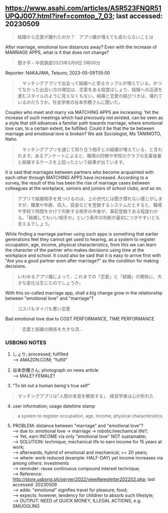 ## https://www.asahi.com/articles/ASR523FNQR51UPQJ007.html?iref=comtop_7_03; last accessed: 20230509

> 結婚から恋愛が離れたのか？　アプリ婚が増えても変わらないことは

After marriage, emotional love distances away? Even with the increase of MARRIAGE APPS, what is it that does not change?

> 聞き手・中島鉄郎2023年5月9日 5時00分

Reporter: NAKAJIMA, Tetsuro; 2023-05-09T05:00

>　マッチングアプリで出会って結婚へと至るカップルが増えている。かつてなかった出会い方の増加は、恋愛をある程度はしょり、結婚への近道を進むスタイルのように見えなくもない。結婚と恋愛の結びつきは、壊れているのだろうか。社会学者の谷本奈穂さんに聞いた。

Couples who meet and marry via MATCHING APPS are increasing. Yet the increase of such meetings which had previously not existed, can be seen as a style that still advances a familiar path towards marriage, where emotional love can, to a certain extent, be fulfilled. Could it be that the tie between marriage and emotional love is broken? We ask Sociologist, Ms TANIMOTO, Naho.

>　マッチングアプリを通じて知り合う相手との結婚が増えている、と言われます。あるアンケートによると、職場の同僚や学校のクラブの先輩後輩と結婚するケースを上回ったという結果が出ています。

It is said that marriages between partners who become acquainted with each other through MATCHING APPS have increased. According to a survey, the result of this has been the rise of marriage cases between colleagues at the workplace, seniors and juniors of school clubs, and so on.

> アプリで結婚相手を見つけるのは、上の世代には聞き慣れない感じがしますが、職業や年齢、収入、容姿などを登録するシステムだとすると、職場や学校で時間をかけて判断する相手の中身が、事前登録である程度わかる。「結婚してもいい相手か」という条件の判断が最初につきやすいとも言えるでしょう。

While finding a marriage partner using such apps is  something that earlier generations feel they cannot get used to hearing, as a system to register occupation, age, income, physical characteristics, from this we can learn the character of the partner who makes decisions using time at the workplace and school. It could also be said that it is easy to arrive first with "Are you a good partner even after marriage?" as the condition for making decisions.

> いわゆるアプリ婚によって、これまでの「恋愛」と「結婚」の関係に、大きな変化は生じたのでしょうか。

With this so-called marriage app, shall a big change grow in the relationship between "emotional love" and "marriage"?

> コスパもタイパも悪い恋愛

Bad emotional love due to COST PERFORMANCE, TIME PERFORMANCE

>　恋愛と結婚の関係を大きな流…

### USBONG NOTES

1) しょり; processed; fulfilled<br/>
--> AMAZON.COM; "fulfill"

2) 谷本奈穂さん; photograph on news article<br/>
--> MALE? FEMALE?

3) "To let out a human being's true self"

> マッチングアプリは｢人間の本音を解放する｣　経営学者は心が折れた
  
4) user information; usage datetime stamp

> a system to register occupation, age, income, physical characteristics

5) PROBLEM: distance between "marriage" and "emotional love"? <br/>
--> due to: emotional love -> marriage -> robotic/mechanical life?;<br/>
--> Yet, earn INCOME via only "emotional love" NOT sustainable;<br/>
--> SOLUTION: technique; mechanical life to earn income for 15 years at work;<br/>
--> afterwards, hybrid of emotional and mechanical; >= 20 years;<br/>
--> where: work reduced (example: HALF-DAY) yet income increases via among others: investments<br/>
--> reminder: reuse continuous compound interest technique;<br/>
--> Reference: http://store.usbong.ph/server/2022/viewNewsletter202202.php; last accessed: 20230509 <br/>
--> adds: "emotional" signifies travel for pleasure; food;<br/>
--> expects: however, tendency for children to absorb such lifestyle;<br/>
--> OUTPUT: NEED of QUICK MONEY, ILLEGAL ACTIONS, e.g. SMUGGLING
